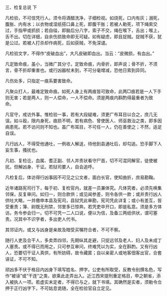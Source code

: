 三、检复总说 下

凡检验，不可信凭行人。须令将酒醋洗净，子细检视。如烧死，口内有灰；溺死，腹胀、内有水；以衣物或湿纸搭口鼻上死，即腹干胀；若被人勒死，项下绳索交过，手指甲或抓损；若自缢，即脑后分八字，索子不交，绳在喉下，舌出；喉上，舌不出。切在详细，自余伤损致命即无可疑。如有疑虑，即且捉贼。捉贼不获，犹是公过。若被人打杀却作病死，后如获贼，不免深谴。

凡检验文字，不得作“皮破血出”，大凡皮破即血出。当云：“皮微损，有血出。”

凡定致命痕，虽小，当微广其分寸。定致命痕，内骨折，即声说；骨不折，不须言，骨不折却重害也。或行凶器杖未到，不可分毫增减，恐他日索到异同。

凡伤处多，只指定一痕系要害致命。

凡聚众打人，最难定致命痕。如死人身上有两痕皆可致命，此两□痕若是一人下手则无害；若是两人，则一人偿命，一人不偿命。须是两痕内斟酌得最重者为致命。 

凡官守，戒访外事。惟检验一事，若有大段疑难，须更广布耳目以合之，庶几无误。如斗殴，限内身死，痕损不明，若有病色、曾使医人、师巫救治之类，即多因病患死。若不访问则不知也。虽广布耳目，不可任一人，仍在善使之；不然，适足自误。

凡行凶人，不得受他通吐，一例收人解送，待他到县通吐后，却勾追。恐手脚下人妄生事，搔扰也。 

凡初、复检讫，血属、耆正副、邻人并责状看守尸首，切不可混同解官，徒使被扰。但解凶身、干证。若狱司要人，自会追呼。

凡检复后，体访得行凶事因不可见之公文者，面白长官，使知曲折，庶易勘鞠。 

近年诸路宪司行下，每于初、复检官内，就差一员兼体究。凡体究者，必须先唤集邻保，反复审问。如归一，则合款供；或见闻参差，则令各供一款；或并责行凶人供吐大略，一并缴申本县及宪司，县狱凭此审勘，宪司凭此详复；或小有差互，皆受重责；簿、尉既无刑禁，邻里多已惊奔。若凭吏卒开口，即是私意。须是多方体访。务令参会归一。切不可凭一二人口说，便以为信，及备三两纸供状，谓可塞责。况其中不识字者，多出吏人代书。

其邻证内，或又与凶身是亲故及暗受买嘱符合者，不可不察。 

随行人吏及合干人，多卖弄四邻，先期纵其走避，只捉远邻及老人、妇人及未成丁人塞责。或不得已而用之，只可参互审问，终难凭以为实，全在斟酌。又有行凶人，恐要切干证人真供，有所妨碍，故令藏匿；自以亲密人或地客佃客出官，合套诬证，不可不知。 

顽凶多不伏于格目内凶身下填写姓名、押字。公吏有所取受，反教令别撰名色，写作“被诬”或“干连”之类，欲乘此走弄出入。近江西宋提刑重定格目，申之朝省，添入被执人一项。若虚实未定者，不得已与之，就下书填。其确然是实者，须勒令佥押于正行凶字下，不可姑息诡随，全在检验官自立定见。


